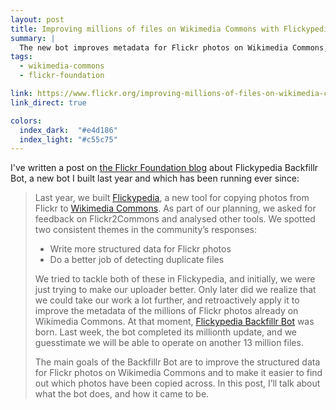 ```yaml
---
layout: post
title: Improving millions of files on Wikimedia Commons with Flickypedia Backfillr Bot
summary: |
  The new bot improves metadata for Flickr photos on Wikimedia Commons, and makes it easier to find out which photos have been copied across.
tags:
  - wikimedia-commons
  - flickr-foundation

link: https://www.flickr.org/improving-millions-of-files-on-wikimedia-commons-with-flickypedia-backfillr-bot/
link_direct: true

colors:
  index_dark:  "#e4d186"
  index_light: "#c55c75"
---
```

I've written a post on [the Flickr Foundation blog](https://www.flickr.org/improving-millions-of-files-on-wikimedia-commons-with-flickypedia-backfillr-bot/) about Flickypedia Backfillr Bot, a new bot I built last year and which has been running ever since:

> Last year, we built [Flickypedia], a new tool for copying photos from Flickr to [Wikimedia Commons]. As part of our planning, we asked for feedback on Flickr2Commons and analysed other tools. We spotted two consistent themes in the community’s responses:
>
> * Write more structured data for Flickr photos
> * Do a better job of detecting duplicate files
>
> We tried to tackle both of these in Flickypedia, and initially, we were just trying to make our uploader better. Only later did we realize that we could take our work a lot further, and retroactively apply it to improve the metadata of the millions of Flickr photos already on Wikimedia Commons. At that moment, [Flickypedia Backfillr Bot] was born. Last week, the bot completed its millionth update, and we guesstimate we will be able to operate on another 13 million files.
>
> The main goals of the Backfillr Bot are to improve the structured data for Flickr photos on Wikimedia Commons and to make it easier to find out which photos have been copied across. In this post, I’ll talk about what the bot does, and how it came to be.


[Flickypedia]: https://www.flickr.org/tools/flickypedia/
[Wikimedia Commons]: https://commons.wikimedia.org/wiki/Main_Page
[Flickypedia Backfillr Bot]: https://commons.wikimedia.org/wiki/User:FlickypediaBackfillrBot
